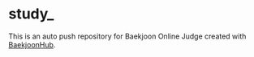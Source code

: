 # study_
This is an auto push repository for Baekjoon Online Judge created with [BaekjoonHub](https://github.com/BaekjoonHub/BaekjoonHub).

